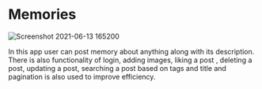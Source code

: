 # Memories

![Screenshot 2021-06-13 165200](https://user-images.githubusercontent.com/56185838/121805183-b37ddc80-cc67-11eb-874c-7a3c120170fb.jpg)

In this app user can post memory about anything along with its description. There is also functionality of login, adding images, liking a post , deleting a post, updating a post, searching a post based on tags and title and pagination is also used to improve efficiency.
